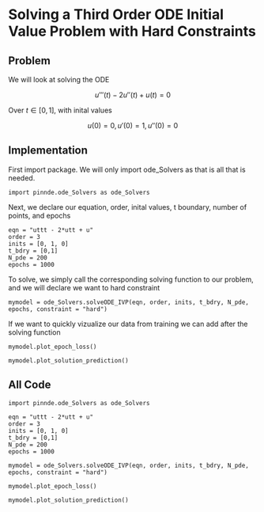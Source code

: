 # Solving a Third Order ODE Initial Value Problem with Hard Constraints

## Problem
We will look at solving the ODE

$$u'''(t) - 2u''(t) + u(t) = 0$$

Over $t\in[0,1]$, with inital values

$$u(0) = 0, u'(0) = 1, u''(0) = 0$$

## Implementation

First import package. We will only import ode_Solvers as that is all that is needed.

    import pinnde.ode_Solvers as ode_Solvers

Next, we declare our equation, order, inital values, t boundary, number of points, and epochs

    eqn = "uttt - 2*utt + u"
    order = 3
    inits = [0, 1, 0]
    t_bdry = [0,1]
    N_pde = 200
    epochs = 1000

To solve, we simply call the corresponding solving function to our problem, and we will declare we want
to hard constraint

    mymodel = ode_Solvers.solveODE_IVP(eqn, order, inits, t_bdry, N_pde, epochs, constraint = "hard")

If we want to quickly vizualize our data from training we can add after the solving function

    mymodel.plot_epoch_loss()

    mymodel.plot_solution_prediction()

## All Code

    import pinnde.ode_Solvers as ode_Solvers

    eqn = "uttt - 2*utt + u"
    order = 3
    inits = [0, 1, 0]
    t_bdry = [0,1]
    N_pde = 200
    epochs = 1000

    mymodel = ode_Solvers.solveODE_IVP(eqn, order, inits, t_bdry, N_pde, epochs, constraint = "hard")

    mymodel.plot_epoch_loss()

    mymodel.plot_solution_prediction()